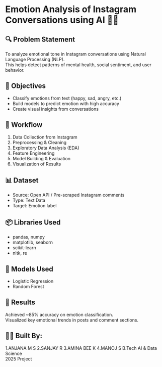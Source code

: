 # Emotion Analysis of Instagram Conversations using AI 🧠💬

## 🔍 Problem Statement
To analyze emotional tone in Instagram conversations using Natural Language Processing (NLP).  
This helps detect patterns of mental health, social sentiment, and user behavior.

## 🎯 Objectives
- Classify emotions from text (happy, sad, angry, etc.)
- Build models to predict emotion with high accuracy
- Create visual insights from conversations

## 🔁 Workflow
1. Data Collection from Instagram
2. Preprocessing & Cleaning
3. Exploratory Data Analysis (EDA)
4. Feature Engineering
5. Model Building & Evaluation
6. Visualization of Results

## 📊 Dataset
- Source: Open API / Pre-scraped Instagram comments
- Type: Text Data
- Target: Emotion label

## 📦 Libraries Used
- pandas, numpy
- matplotlib, seaborn
- scikit-learn
- nltk, re

## 🧠 Models Used
- Logistic Regression
- Random Forest

## 📌 Results
Achieved ~85% accuracy on emotion classification.  
Visualized key emotional trends in posts and comment sections.

## 👩‍💻 Built By:
1.ANJANA M S 
2.SANJAY R 
3.AMINA BEE K 
4.MANOJ S
B.Tech AI & Data Science  
2025 Project
